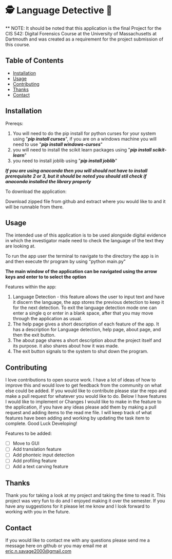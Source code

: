 # 🕵️ Language Detective 🥸

** NOTE: It should be noted that this application is the final Project for the CIS 542: Digital Forensics Course at the University of Massachusetts at Dartmouth and was created as a requirement for the project submission of this course.

## Table of Contents
- [Installation](#installation)
- [Usage](#usage)
- [Contributing](#contributing)
- [Thanks](#thanks)
- [Contact](#contact) 

## Installation
Prereqs: 
1. You will need to do the pip install for python curses for your system using "*__pip install curses__*", if you are on a windows machine you will need to use "*__pip install windows-curses__*"
2. you will need to install the scikit learn packages using "*__pip install scikit-learn__*"
3. you need to install joblib using "*__pip install joblib__*"

*__If you are using anaconda then you will should not have to install prerequisite 2 or 3, but it should be noted you should stil check if anaconda installed the library properly__*

To download the application:

Download zipped file from github and extract where you would like to and it will be runnable from there.

## Usage
The intended use of this application is to be used alongside digital evidence in which the investigator made need to check the language of the text they are looking at.

To run the app user the terminal to navigate to the directory the app is in and then execute thr program by using "python main.py"

**The main window of the application can be navigated using the arrow keys and enter to to select the option**  

Features within the app:
1. Language Detection - this feature allows the user to input text and have it discern the language, the app stores the previous detection to keep it for the next detection. To exit the language detection mode one can enter a single q or enter in a blank space, after that you may move through the application as usual.
2. The help page gives a short description of each feature of the app. It has a description for Language detection, help page, about page, and then the exit button.
3. The about page shares a short description about the project itself and its purpose. it also shares about how it was made.
4. The exit button signals to the system to shut down the program.

## Contributing
I love contributions to open source work. I have a lot of ideas of how to improve this and would love to get feedback from the community on what else could be added. If you would like to contribute please star the repo and make a pull request for whatever you would like to do. Below I have features I would like to implement or Changes I would like to make in the feature to the application, if you have any ideas please add them by making a pull request and adding items to the read me file. I will keep track of what features have been adding and working by updating the task item to complete. Good Luck Developing!

Features to be added:
- [ ] Move to GUI
- [ ] Add translation feature
- [ ] Add phonteic input detection
- [ ] Add profiling feature
- [ ] Add a text carving feature

## Thanks 
Thank you for taking a look at my project and taking the time to read it. This project was very fun to do and I enjoyed making it over the semester. If you have any suggestions for it please let me know and I look forward to working with you in the future.

## Contact
If you would like to contact me with any questions please send me a message here on github or you may email me at eric.n.savage2000@gmail.com

